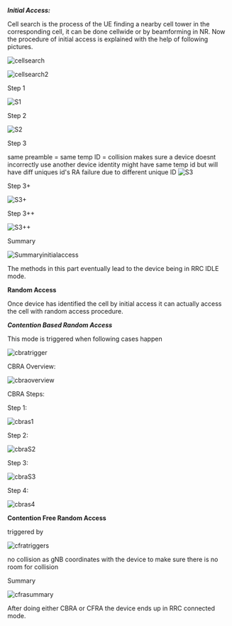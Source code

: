 ***Initial Access:***

Cell search is the process of the UE finding a nearby cell tower in the corresponding cell, it can be done cellwide or by beamforming in NR. Now the procedure of initial access is explained with the help of following pictures.

![cellsearch](https://github.com/user-attachments/assets/a5cf170e-1c7e-43ac-922f-e1c4073c3f6e)


![cellsearch2](https://github.com/user-attachments/assets/e9c1e96a-b793-4e8d-a81e-3a8d0c4b8b6f)

Step 1

![S1](https://github.com/user-attachments/assets/35d8e9a6-f68e-4206-b300-c01fa1365f3e)

Step 2

![S2](https://github.com/user-attachments/assets/daecaee8-6683-4ed6-b72a-8263a744c28a)

Step 3

same preamble = same temp ID = collision
makes sure a device doesnt incorrectly use another device identity
might have same temp id but will have diff uniques id's
RA failure due to different unique ID
![S3](https://github.com/user-attachments/assets/180aca6d-4315-4b9e-b224-b43d6271e58f)

Step 3+

![S3+](https://github.com/user-attachments/assets/a715cb55-82b6-45fb-a882-60ffedde3477)

Step 3++

![S3++](https://github.com/user-attachments/assets/c9d787d0-744e-4695-aad5-f0390a912e91)

Summary

![Summaryinitialaccess](https://github.com/user-attachments/assets/338db42e-0837-4608-9f52-c79fef33aafc)

The methods in this part eventually lead to the device being in RRC IDLE mode.

**Random Access**

Once device has identified the cell by initial access it can actually access the cell with random access procedure.

***Contention Based Random Access***

This mode is triggered when following cases happen

![cbratrigger](https://github.com/user-attachments/assets/49c71caf-5ee2-42d6-9c84-d728b514a925)

CBRA Overview:

![cbraoverview](https://github.com/user-attachments/assets/40f09eb2-f54f-42ee-83c0-00646f258d77)

CBRA Steps:

Step 1:

![cbras1](https://github.com/user-attachments/assets/214baf12-8568-4fb8-8b1a-dc7807bcdc46)

Step 2:

![cbraS2](https://github.com/user-attachments/assets/c12e28e9-2398-4cd7-afe4-f2a342cee55a)

Step 3:

![cbraS3](https://github.com/user-attachments/assets/4eada144-f79d-44d1-bb43-3952a767acbb)

Step 4:

![cbras4](https://github.com/user-attachments/assets/1ffdaa60-e5d7-4592-99f6-8b08b3cdea0c)

**Contention Free Random Access**

triggered by

![cfratriggers](https://github.com/user-attachments/assets/c078c983-6914-4326-9b20-8f9517095103)

no collision as gNB coordinates with the device to make sure there is no room for collision

Summary

![cfrasummary](https://github.com/user-attachments/assets/2b0370aa-093d-4377-bc5d-12ac36c94e33)

After doing either CBRA or CFRA the device ends up in RRC connected mode.



